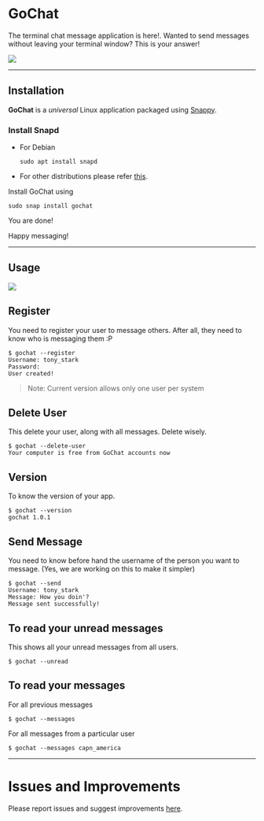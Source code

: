 GoChat
===================


The terminal chat message application is here!.
Wanted to send messages without leaving your terminal window? This is your answer!

![](https://github.com/abhijith0505/GoChat/blob/master/screenshots/gochat.png)

----------


Installation
-------------

**GoChat** is a *universal* Linux application packaged using [Snappy](https://en.wikipedia.org/wiki/Snappy_%28package_manager%29).

### Install Snapd
- For Debian
	```
	sudo apt install snapd
	```
	 
 - For other distributions please refer [this](http://snapcraft.io/docs/core/install).

Install GoChat using
```
sudo snap install gochat
```

You are done!

Happy messaging!


----------


Usage
-------------------

![](https://github.com/abhijith0505/GoChat/blob/master/screenshots/gochathelp.png)

## Register

You need to register your user to message others. After all, they need to know who is messaging them :P
```
$ gochat --register
Username: tony_stark
Password:
User created!
```

> Note: Current version allows only one user per system

## Delete User

This delete your user, along with all messages. Delete wisely.
```
$ gochat --delete-user
Your computer is free from GoChat accounts now
```

## Version

To know the version of your app.

```
$ gochat --version
gochat 1.0.1
```

## Send Message

You need to know before hand the username of the person you want to message. 
(Yes, we are working on this to make it simpler)
```
$ gochat --send
Username: tony_stark
Message: How you doin'?
Message sent successfully!
```

## To read your unread messages

This shows all your unread messages from all users.

```
$ gochat --unread

```

## To read your messages

For all previous messages
```
$ gochat --messages
```

For all messages from a particular user
```
$ gochat --messages capn_america
```

---------

Issues and Improvements
=====
Please report issues and suggest improvements [here](https://github.com/abhijith0505/GoChat/issues).
